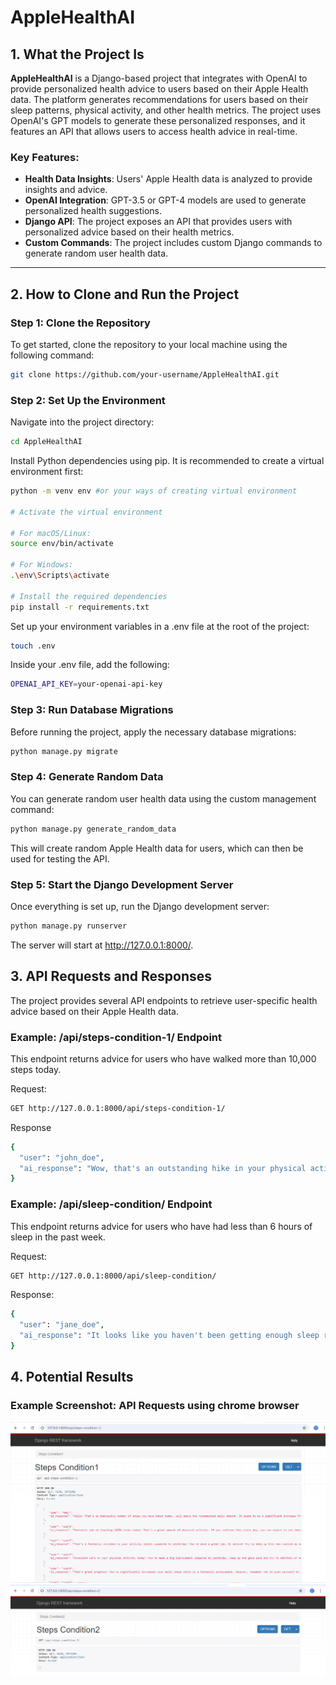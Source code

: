 # AppleHealthAI

## 1. What the Project Is

**AppleHealthAI** is a Django-based project that integrates with OpenAI to provide personalized health advice to users based on their Apple Health data. The platform generates recommendations for users based on their sleep patterns, physical activity, and other health metrics. The project uses OpenAI's GPT models to generate these personalized responses, and it features an API that allows users to access health advice in real-time.

### Key Features:
- **Health Data Insights**: Users' Apple Health data is analyzed to provide insights and advice.
- **OpenAI Integration**: GPT-3.5 or GPT-4 models are used to generate personalized health suggestions.
- **Django API**: The project exposes an API that provides users with personalized advice based on their health metrics.
- **Custom Commands**: The project includes custom Django commands to generate random user health data.

---

## 2. How to Clone and Run the Project

### Step 1: Clone the Repository

To get started, clone the repository to your local machine using the following command:

```bash
git clone https://github.com/your-username/AppleHealthAI.git
```

### Step 2: Set Up the Environment

Navigate into the project directory:

```bash
cd AppleHealthAI
```

Install Python dependencies using pip. It is recommended to create a virtual environment first:

```bash
python -m venv env #or your ways of creating virtual environment

# Activate the virtual environment

# For macOS/Linux:
source env/bin/activate

# For Windows:
.\env\Scripts\activate

# Install the required dependencies
pip install -r requirements.txt
```

Set up your environment variables in a .env file at the root of the project:

```bash
touch .env
```

Inside your .env file, add the following:
```bash
OPENAI_API_KEY=your-openai-api-key
```

### Step 3: Run Database Migrations

Before running the project, apply the necessary database migrations:

```bash
python manage.py migrate
```

### Step 4: Generate Random Data

You can generate random user health data using the custom management command:

```bash
python manage.py generate_random_data
```
This will create random Apple Health data for users, which can then be used for testing the API.

### Step 5: Start the Django Development Server

Once everything is set up, run the Django development server:

```bash
python manage.py runserver
```

The server will start at http://127.0.0.1:8000/.

## 3. API Requests and Responses

The project provides several API endpoints to retrieve user-specific health advice based on their Apple Health data.

### Example: /api/steps-condition-1/ Endpoint

This endpoint returns advice for users who have walked more than 10,000 steps today.

Request:

```bash
GET http://127.0.0.1:8000/api/steps-condition-1/
```

Response

```bash
{
  "user": "john_doe",
  "ai_response": "Wow, that's an outstanding hike in your physical activity compared to yesterday! It's great to see you active, but it's also important to listen to your body. ..."
}
```

### Example: /api/sleep-condition/ Endpoint

This endpoint returns advice for users who have had less than 6 hours of sleep in the past week.

Request:

```bash
GET http://127.0.0.1:8000/api/sleep-condition/
```

Response:

```bash
{
  "user": "jane_doe",
  "ai_response": "It looks like you haven't been getting enough sleep recently. Prioritizing your rest is important for your overall health. Aim for at least 7-8 hours of sleep every night. ..."
}
```

## 4. Potential Results

### Example Screenshot: API Requests using chrome browser
![alt text](./result_images/image.png)
![alt text](./result_images/image2.png)